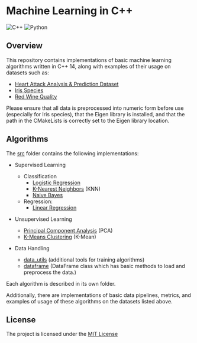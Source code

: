 # Machine Learning in C++
![C++](https://img.shields.io/badge/c++14-%2300599C.svg?style=for-the-badge&logo=c%2B%2B&logoColor=white)
![Python](https://img.shields.io/badge/python-3670A0?style=for-the-badge&logo=python&logoColor=ffdd54)

## Overview
This repository contains implementations of basic machine learning algorithms written in C++ 14, along with examples of their usage on datasets such as:

- [Heart Attack Analysis & Prediction Dataset](https://www.kaggle.com/datasets/rashikrahmanpritom/heart-attack-analysis-prediction-dataset)
- [Iris Species](https://www.kaggle.com/datasets/uciml/iris)
- [Red Wine Quality](https://www.kaggle.com/datasets/uciml/red-wine-quality-cortez-et-al-2009)

Please ensure that all data is preprocessed into numeric form before use (especially for Iris species), that the Eigen library is installed, and that the path in the CMakeLists is correctly set to the Eigen library location.

## Algorithms
The [src](src/) folder contains the following implementations: 
- Supervised Learning
   - Classification
      - [Logistic Regression](src/logistic_reggresion/)
      - [K-Nearest Neighbors](src/knn/) (KNN)
      - [Naive Bayes](src/naive)
   - Regression:
      - [Linear Regression](src/linear_reggresion/)

- Unsupervised Learning
   - [Principal Component Analysis](src/pca/) (PCA)
   - [K-Means Clustering](src/kmean/) (K-Mean)
- Data Handling
   - [data_utils](src/data/) (additional tools for training algorithms)
   - [ dataframe](src/data/) (DataFrame class which has basic methods to load and preprocess the data.)

Each algorithm is described in its own folder.

Additionally, there are implementations of basic data pipelines, metrics, and examples of usage of these algorithms on the datasets listed above.


## License
The project is licensed under the [MIT License](LICENSE)
